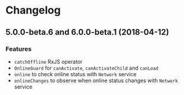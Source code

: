 # Changelog

## 5.0.0-beta.6 and 6.0.0-beta.1 (2018-04-12)

### Features

- `catchOffline` RxJS operator
- `OnlineGuard` for `canActivate`, `canActivateChild` and `canLoad`
- `online` to check online status with `Network` service
- `onlineChanges` to observe when online status changes with `Network` service
